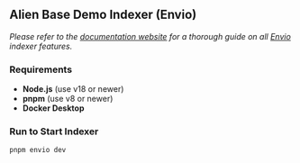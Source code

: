 ## Alien Base Demo Indexer (Envio)

*Please refer to the [documentation website](https://docs.envio.dev) for a thorough guide on all [Envio](https://envio.dev) indexer features.*

### Requirements

- **Node.js** (use v18 or newer)  
- **pnpm** (use v8 or newer)  
- **Docker Desktop**  

### Run to Start Indexer

```sh
pnpm envio dev
